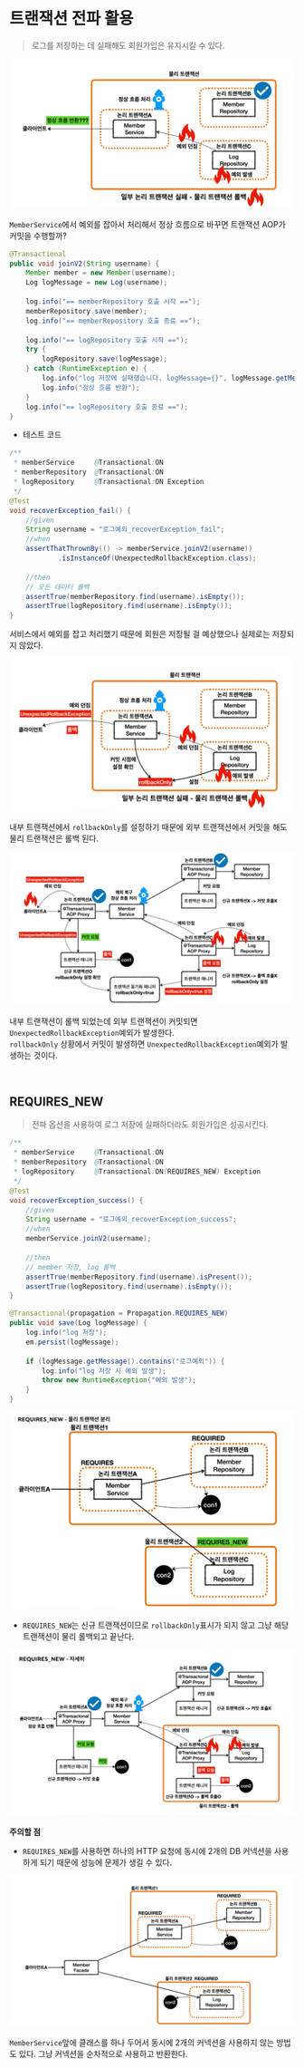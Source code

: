 # 트랜잭션 전파 활용
> 로그를 저장하는 데 실패해도 회원가입은 유지시킬 수 있다.

![img.png](image/img.png)

`MemberService`에서 예외를 잡아서 처리해서 정상 흐름으로 바꾸면 트랜잭션 AOP가 커밋을 수행할까?

```java
@Transactional
public void joinV2(String username) {
    Member member = new Member(username);
    Log logMessage = new Log(username);

    log.info("== memberRepository 호출 시작 ==");
    memberRepository.save(member);
    log.info("== memberRepository 호출 종료 ==");

    log.info("== logRepository 호출 시작 ==");
    try {
        logRepository.save(logMessage);
    } catch (RuntimeException e) {
        log.info("log 저장에 실패했습니다. logMessage={}", logMessage.getMessage());
        log.info("정상 흐름 반환");
    }
    log.info("== logRepository 호출 종료 ==");
}
```

- 테스트 코드
```java
/**
 * memberService     @Transactional:ON
 * memberRepository  @Transactional:ON
 * logRepository     @Transactional:ON Exception
 */
@Test
void recoverException_fail() {
    //given
    String username = "로그예외_recoverException_fail";
    //when
    assertThatThrownBy(() -> memberService.joinV2(username))
            .isInstanceOf(UnexpectedRollbackException.class);

    //then
    // 모든 데이터 롤백
    assertTrue(memberRepository.find(username).isEmpty());
    assertTrue(logRepository.find(username).isEmpty());
}
```
서비스에서 예외를 잡고 처리했기 때문에 회원은 저장될 걸 예상했으나 실제로는 저장되지 않았다.

![img_1.png](image/img_1.png)

내부 트랜잭션에서 `rollbackOnly`를 설정하기 때문에 외부 트랜잭션에서 커밋을 해도 물리 트랜잭션은 롤백 된다.

![img_2.png](image/img_2.png)

내부 트랜잭션이 롤백 되었는데 외부 트랜잭션이 커밋되면 `UnexpectedRollbackException`예외가 발생한다.<br>
`rollbackOnly` 상황에서 커밋이 발생하면 `UnexpectedRollbackException`예외가 발생하는 것이다.

<br>

## REQUIRES_NEW
> 전파 옵션을 사용하여 로그 저장에 실패하더라도 회원가입은 성공시킨다.

```java
/**
 * memberService     @Transactional:ON
 * memberRepository  @Transactional:ON
 * logRepository     @Transactional:ON(REQUIRES_NEW) Exception
 */
@Test
void recoverException_success() {
    //given
    String username = "로그예외_recoverException_success";
    //when
    memberService.joinV2(username);
    
    //then
    // member 저장, log 롤백
    assertTrue(memberRepository.find(username).isPresent());
    assertTrue(logRepository.find(username).isEmpty());
}
```
```java
@Transactional(propagation = Propagation.REQUIRES_NEW)
public void save(Log logMessage) {
    log.info("log 저장");
    em.persist(logMessage);

    if (logMessage.getMessage().contains("로그예외")) {
        log.info("log 저장 시 예외 발생");
        throw new RuntimeException("예외 발생");
    }
}
```

![img_3.png](image/img_3.png)

- `REQUIRES_NEW`는 신규 트랜잭션이므로 `rollbackOnly`표시가 되지 않고 그냥 해당 트랜잭션이 물리 롤백되고 끝난다.

![img_4.png](image/img_4.png)

**주의할 점**
- `REQUIRES_NEW`를 사용하면 하나의 HTTP 요청에 동시에 2개의 DB 커넥션을 사용하게 되기 때문에 성능에 문제가 생길 수 있다.

![img_5.png](image/img_5.png)

`MemberService`앞에 클래스를 하나 두어서 동시에 2개의 커넥션을 사용하지 않는 방법도 있다. 그냥 커넥션을 순차적으로 사용하고 반환한다.